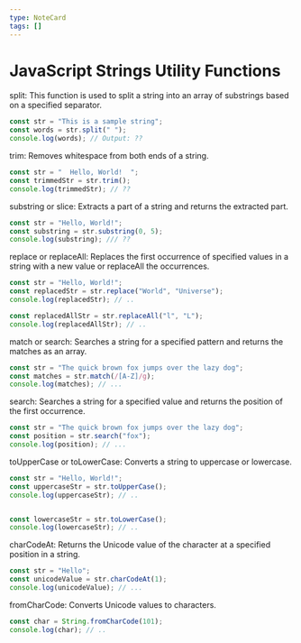 ```yaml
---
type: NoteCard
tags: []
---
```


# JavaScript Strings Utility Functions
split: This function is used to split a string into an array of substrings based on a specified separator.

```javascript
const str = "This is a sample string";
const words = str.split(" ");
console.log(words); // Output: ??
```

trim: Removes whitespace from both ends of a string.

```js
const str = "  Hello, World!  ";
const trimmedStr = str.trim();
console.log(trimmedStr); // ??
```

substring or slice: Extracts a part of a string and returns the extracted part.

```js
const str = "Hello, World!";
const substring = str.substring(0, 5);
console.log(substring); /// ??
```

replace or replaceAll: Replaces the first occurrence of specified values in a string with a new value or replaceAll the occurrences.

```js
const str = "Hello, World!";
const replacedStr = str.replace("World", "Universe");
console.log(replacedStr); // ..

const replacedAllStr = str.replaceAll("l", "L");
console.log(replacedAllStr); // ..
```

match or search: Searches a string for a specified pattern and returns the matches as an array.

```js
const str = "The quick brown fox jumps over the lazy dog";
const matches = str.match(/[A-Z]/g);
console.log(matches); // ...
```

search: Searches a string for a specified value and returns the position of the first occurrence.

```js
const str = "The quick brown fox jumps over the lazy dog";
const position = str.search("fox");
console.log(position); // ...
```

toUpperCase or toLowerCase: Converts a string to uppercase or lowercase.

```js
const str = "Hello, World!";
const uppercaseStr = str.toUpperCase();
console.log(uppercaseStr); // ..


const lowercaseStr = str.toLowerCase();
console.log(lowercaseStr); // ..
```

charCodeAt: Returns the Unicode value of the character at a specified position in a string.

```js
const str = "Hello";
const unicodeValue = str.charCodeAt(1);
console.log(unicodeValue); // ...
```

fromCharCode: Converts Unicode values to characters.

```js
const char = String.fromCharCode(101);
console.log(char); // ..
```
